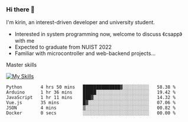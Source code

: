### Hi there 👋

<!--
**codeYongqi/codeYongqi** is a ✨ _special_ ✨ repository because its `README.md` (this file) appears on your GitHub profile.

Here are some ideas to get you started:

- 🔭 I’m currently working on ...
- 🌱 I’m currently learning ...
- 👯 I’m looking to collaborate on ...
- 🤔 I’m looking for help with ...
- 💬 Ask me about ...
- 📫 How to reach me: ...
- 😄 Pronouns: ...
- ⚡ Fun fact: ...
-->
I'm kirin, an interest-driven developer and university student.
- Interested in system programming now, welcome to discuss 《csapp》 with me
- Expected to graduate from NUIST 2022
- Familiar with microcontroller and web-backend projects...

Master skills

[![My Skills](https://skillicons.dev/icons?i=nodejs,java,js,html,vue,docker,vim,linux,git)](https://skillicons.dev)

<!--START_SECTION:waka-->

```text
Python       4 hrs 50 mins   ██████████████▓░░░░░░░░░░   58.38 %
Arduino      1 hr 36 mins    █████░░░░░░░░░░░░░░░░░░░░   19.42 %
JavaScript   1 hr 11 mins    ███▓░░░░░░░░░░░░░░░░░░░░░   14.32 %
Vue.js       35 mins         █▓░░░░░░░░░░░░░░░░░░░░░░░   07.06 %
JSON         4 mins          ▒░░░░░░░░░░░░░░░░░░░░░░░░   00.82 %
Docker       0 secs          ░░░░░░░░░░░░░░░░░░░░░░░░░   00.00 %
```

<!--END_SECTION:waka-->

